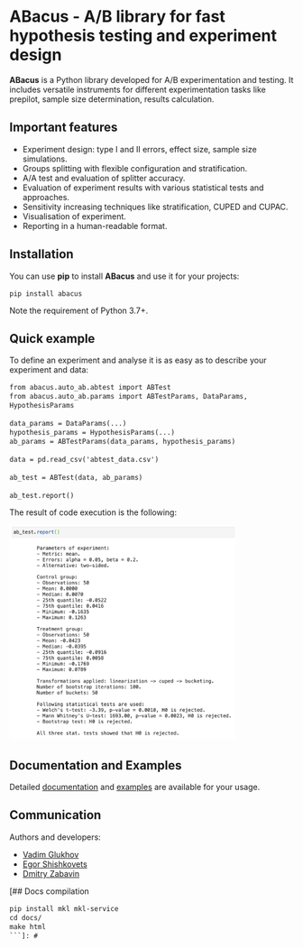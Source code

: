 # ABacus - A/B library for fast hypothesis testing and experiment design

**ABacus** is a Python library developed for A/B experimentation and testing.
It includes versatile instruments for different experimentation tasks like
prepilot, sample size determination, results calculation.

## Important features

* Experiment design: type I and II errors, effect size, sample size simulations.
* Groups splitting with flexible configuration and stratification.
* A/A test and evaluation of splitter accuracy.
* Evaluation of experiment results with various statistical tests and approaches.
* Sensitivity increasing techniques like stratification, CUPED and CUPAC.
* Visualisation of experiment.
* Reporting in a human-readable format.

## Installation

You can use **pip** to install **ABacus** and use it for your projects:
```shell
pip install abacus
```

Note the requirement of Python 3.7+.

## Quick example

To define an experiment and analyse it is as easy as to describe your experiment and data:
```shell
from abacus.auto_ab.abtest import ABTest
from abacus.auto_ab.params import ABTestParams, DataParams, HypothesisParams

data_params = DataParams(...)
hypothesis_params = HypothesisParams(...)
ab_params = ABTestParams(data_params, hypothesis_params)

data = pd.read_csv('abtest_data.csv')

ab_test = ABTest(data, ab_params)

ab_test.report()
```

The result of code execution is the following:

[//]: # (![Experiment report!]&#40;docs/source/_static/report_example.png&#41;)
<img src="docs/source/_static/report_example.png" width="400">

## Documentation and Examples

Detailed [documentation](https://github.com/educauchy/abacus/tree/main/examples>) and [examples](https://github.com/educauchy/abacus/tree/main/examples>) are available for your usage.

## Communication

Authors and developers:
* [Vadim Glukhov](https://github.com/educauchy)
* [Egor Shishkovets](https://github.com/egorshishkovets)
* [Dmitry Zabavin](https://github.com/dmitryzabavin)


[## Docs compilation

```sheel
pip install mkl mkl-service
cd docs/
make html
```]: #